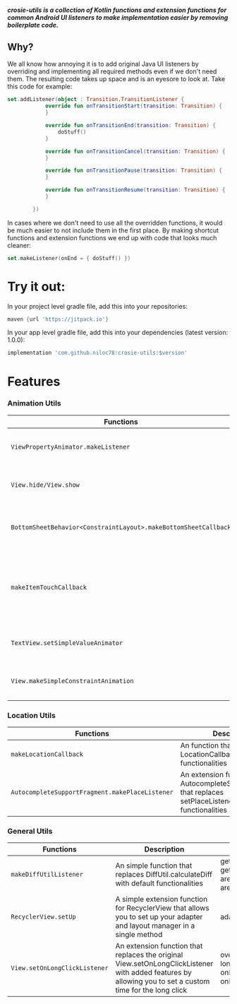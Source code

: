 ##### crosie-utils is a collection of Kotlin functions and extension functions for common Android UI listeners to make implementation easier by removing boilerplate code. 

## Why? 

We all know how annoying it is to add original Java UI listeners by overriding and implementing all required methods even if we don't need them. The resulting code takes up space and is an eyesore to look at. Take this code for example: 

```kotlin
set.addListener(object : Transition.TransitionListener {
            override fun onTransitionStart(transition: Transition) {
            }

            override fun onTransitionEnd(transition: Transition) {
                doStuff()
            }

            override fun onTransitionCancel(transition: Transition) {
            }

            override fun onTransitionPause(transition: Transition) {
            }

            override fun onTransitionResume(transition: Transition) {
            }

        })
```
In cases where we don't need to use all the overridden functions, it would be much easier to not include them in the first place. By making shortcut functions and extension functions we end up with code that looks much cleaner: 

```kotlin
set.makeListener(onEnd = { doStuff() })
```

# Try it out:

In your project level gradle file, add this into your repositories:
```gradle
maven {url 'https://jitpack.io'}
```
In your app level gradle file, add this into your dependencies (latest version: 1.0.0):
```gradle
implementation 'com.github.niloc78:crosie-utils:$version'
```
# Features

### Animation Utils 

| Functions                          | Description                                                                                  | Params           |
| --------------------------------   | ------------------------------------------------------------                                 | ---------------- |
| `ViewPropertyAnimator.makeListener`| An extension function for ViewPropertyAnimator that replaces setListener() with default parameters| onSlide, onOpened, onClosed, onStateChanged           |
| `View.hide/View.show`       | A simple extension function for View that allows you hide or show it with a simple fade in/out animation                                                                                        | animationDuration, hiddenOpacity, visibleOpacity |
| `BottomSheetBehavior<ConstraintLayout>.makeBottomSheetCallback`         | An extension function for BottomSheetBehavior that replaces addBottomSheetCallback() with default parameters                                                        | onStateChanged, onSlide |
| `makeItemTouchCallback`          | A function that replaces ItemTouchCallback.SimpleCallback with added features and default functionality | dragDirs, swipeDirs, longPressedEnabled, onMove, getMovementFlags, doNotAllowSwipeIf, doNotAllowDragIf, onSwiped, onClearView    |
| `TextView.setSimpleValueAnimator`                   | An extension function for TextView that allows you to animate value changes specifically for Int and Float                                                      | valueType, toValue, animationDuration, onAnimating             |
| `View.makeSimpleConstraintAnimation`             | An extension function that sets up TransitionManager and ConstraintSet for animations within a ConstraintLayout                                                    | transitionSet, invokeAfterApply, setUpConstraintSet              |

### Location Utils

| Functions                          | Description                                                                                  | Params           |
| --------------------------------   | ------------------------------------------------------------                                 | ---------------- |
| `makeLocationCallback`| An  function that returns a LocationCallback with default functionalities | onLocationAvailability, onLocationResult           |
| `AutocompleteSupportFragment.makePlaceListener`       | An extension function for AutocompleteSupportFragment that replaces setPlaceListener() with default functionalities                                                                                        | onPlaceSelected, onError |

### General Utils

| Functions                          | Description                                                                                  | Params           |
| --------------------------------   | ------------------------------------------------------------                                 | ---------------- |
| `makeDiffUtilListener`| An simple function that replaces DiffUtil.calculateDiff with default functionalities | getOldListSize, getNewListSize, areItemsTheSame, areContentsTheSame           |
| `RecyclerView.setUp`       | A simple extension function for RecyclerView that allows you to set up your adapter and layout manager in a single method                                                                                        | adapter, layoutManager |
| `View.setOnLongClickListener`         | An extension function that replaces the original View.setOnLongClickListener with added features by allowing you to set a custom time for the long click                                                      | overLapClickAndLongClick, longClickDuration, onLongClick, onPressing, onPressCanceled |


